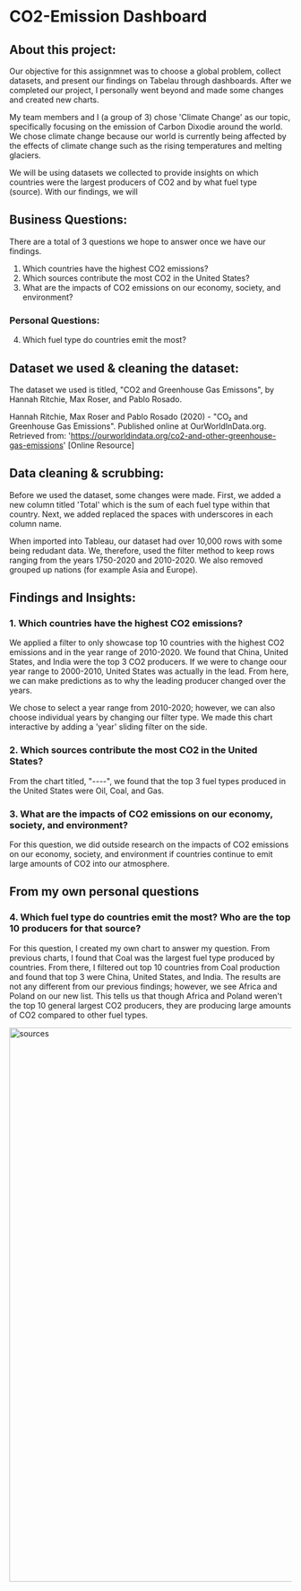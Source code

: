 # CO2-Emission Dashboard

## About this project: 

Our objective for this assignmnet was to choose a global problem, collect datasets, and present our findings on Tabelau through dashboards. After we completed our project, I personally went beyond and made some changes and created new charts. 

My team members and I (a group of 3) chose 'Climate Change' as our topic, specifically focusing on the emission of Carbon Dixodie around the world. We chose climate change because our world is currently being affected by the effects of climate change such as the rising temperatures and melting glaciers. 

We will be using datasets we collected to provide insights on which countries were the largest producers of CO2 and by what fuel type (source). With our findings, we will 

## Business Questions: 

There are a total of 3 questions we hope to answer once we have our findings. 
  1. Which countries have the highest CO2 emissions? 
  2. Which sources contribute the most CO2 in the United States? 
  3. What are the impacts of CO2 emissions on our economy, society, and environment? 
  
 
### Personal Questions: 
  4. Which fuel type do countries emit the most? 


## Dataset we used & cleaning the dataset: 

The dataset we used is titled, "CO2 and Greenhouse Gas Emissons", by Hannah Ritchie, Max Roser, and Pablo Rosado. 

  Hannah Ritchie, Max Roser and Pablo Rosado (2020) - "CO₂ and Greenhouse Gas Emissions". Published online at OurWorldInData.org. Retrieved from: 'https://ourworldindata.org/co2-and-other-greenhouse-gas-emissions' [Online Resource]


## Data cleaning & scrubbing: 

Before we used the dataset, some changes were made. First, we added a new column titled 'Total' which is the sum of each fuel type within that country. Next, we added replaced the spaces with underscores in each column name. 

When imported into Tableau, our dataset had over 10,000 rows with some being redudant data. We, therefore, used the filter method to keep rows ranging from the years 1750-2020 and 2010-2020. We also removed grouped up nations (for example Asia and Europe). 


## Findings and Insights: 

### 1. Which countries have the highest CO2 emissions? 

We applied a filter to only showcase top 10 countries with the highest CO2 emissions and in the year range of 2010-2020. We found that China, United States, and India were the top 3 CO2 producers. If we were to change oour year range to 2000-2010, United States was actually in the lead. From here, we can make predictions as to why the leading producer changed over the years. 

We chose to select a year range from 2010-2020; however, we can also choose individual years by changing our filter type. We made this chart interactive by adding a 'year' sliding filter on the side. 

### 2. Which sources contribute the most CO2 in the United States? 

From the chart titled, "----", we found that the top 3 fuel types produced in the United States were Oil, Coal, and Gas. 

### 3. What are the impacts of CO2 emissions on our economy, society, and environment? 

For this question, we did outside research on the impacts of CO2 emissions on our economy, society, and environment if countries continue to emit large amounts of CO2 into our atmosphere. 

## From my own personal questions 

### 4. Which fuel type do countries emit the most? Who are the top 10 producers for that source?  

For this question, I created my own chart to answer my question. From previous charts, I found that Coal was the largest fuel type produced by countries. From there, I filtered out top 10 countries from Coal production and found that top 3 were China, United States, and India. The results are not any different from our previous findings; however, we see Africa and Poland on our new list. This tells us that though Africa and Poland weren't the top 10 general largest CO2 producers, they are producing large amounts of CO2 compared to other fuel types. 

<img width="988" alt="sources" src="https://user-images.githubusercontent.com/115118406/198791540-4a668a2b-c518-45c6-84d9-0330b55a9b1e.png"> 
